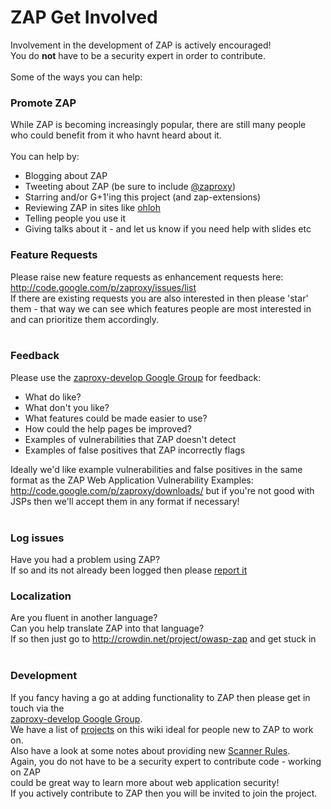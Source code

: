 # ZAP Get Involved
<p>
Involvement in the development of ZAP is actively encouraged!<br>
You do <b>not</b> have to be a security expert in order to contribute.<br>
<br>
Some of the ways you can help:<br>
<p>
<h3>Promote ZAP</h3>
While ZAP is becoming increasingly popular, there are still many people who could benefit from it who havnt heard about it.<br>
<br>
You can help by:<br>
<ul><li>Blogging about ZAP<br>
</li><li>Tweeting about ZAP (be sure to include <a href='https://twitter.com/zaproxy'>@zaproxy</a>)<br>
</li><li>Starring and/or G+1'ing this project (and zap-extensions)<br>
</li><li>Reviewing ZAP in sites like <a href='http://www.ohloh.net/p/zaproxy'>ohloh</a>
</li><li>Telling people you use it<br>
</li><li>Giving talks about it - and let us know if you need help with slides etc</li></ul>

<h3>Feature Requests</h3>
Please raise new feature requests as enhancement requests here: <a href='http://code.google.com/p/zaproxy/issues/list'>http://code.google.com/p/zaproxy/issues/list</a><br>
If there are existing requests you are also interested in then please 'star' them - that way we can see which features people are most interested in and can prioritize them accordingly.<br>
<br>
<h3>Feedback</h3>
Please use the <a href='http://groups.google.com/group/zaproxy-develop'>zaproxy-develop Google Group</a> for feedback:<br>
<ul><li>What do like?<br>
</li><li>What don't you like?<br>
</li><li>What features could be made easier to use?<br>
</li><li>How could the help pages be improved?<br>
</li><li>Examples of vulnerabilities that ZAP doesn't detect<br>
</li><li>Examples of false positives that ZAP incorrectly flags</li></ul>

Ideally we'd like example vulnerabilities and false positives in the same format as the ZAP Web Application Vulnerability Examples: <a href='http://code.google.com/p/zaproxy/downloads/'>http://code.google.com/p/zaproxy/downloads/</a> but if you're not good with JSPs then we'll accept them in any format if necessary!<br>
<br>
<h3>Log issues</h3>
Have you had a problem using ZAP?<br>
If so and its not already been logged then please <a href='https://code.google.com/p/zaproxy/issues/list'>report it</a>

<h3>Localization</h3>
Are you fluent in another language?<br>
Can you help translate ZAP into that language?<br>
If so then just go to <a href='http://crowdin.net/project/owasp-zap'>http://crowdin.net/project/owasp-zap</a> and get stuck in<br>
<br>
<h3>Development</h3>
If you fancy having a go at adding functionality to ZAP then please get in touch via the<br>
<a href='http://groups.google.com/group/zaproxy-develop'>zaproxy-develop Google Group</a>.<br>
We have a list of <a href='https://github.com/zaproxy/zaproxy/wiki/Projects'>projects</a> on this wiki ideal for people new to ZAP to work on.<br>
Also have a look at some notes about providing new <a href='ScannerRules'>Scanner Rules</a>.<br>
Again, you do not have to be a security expert to contribute code - working on ZAP<br>
could be great way to learn more about web application security!<br>
If you actively contribute to ZAP then you will be invited to join the project.
